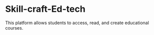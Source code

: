 # Skill-craft-Ed-tech
This platform allows students to access, read, and create educational courses.
